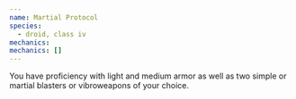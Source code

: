 ```yaml
---
name: Martial Protocol
species:
  - droid, class iv
mechanics:
mechanics: []
---
```

You have proficiency with light and medium armor as well as two simple or martial blasters or vibroweapons of your choice.
